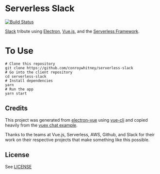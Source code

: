 # Serverless Slack
[![Build Status](https://travis-ci.org/conroywhitney/serverless-slack.svg?branch=master)](https://travis-ci.org/conroywhitney/serverless-slack)

[Slack](https://slack.com/) tribute using [Electron](https://electron.atom.io/), [Vue.js](https://vuejs.org/), and the [Serverless Framework](https://serverless.com/).

# To Use

```
# Clone this repository
git clone https://github.com/conroywhitney/serverless-slack
# Go into the client repository
cd serverless-slack
# Install dependencies
yarn
# Run the app
yarn start
```

## Credits

This project was generated from [electron-vue](https://github.com/SimulatedGREG/electron-vue) using [vue-cli](https://github.com/vuejs/vue-cli) and copied heavily from the [vuex chat example](https://github.com/vuejs/vuex/tree/dev/examples/chat).

Thanks to the teams at Vue.js, Serverless, AWS, Github, and Slack for their work on their respective projects that make something like this possible.

## License

See [LICENSE](LICENSE)
